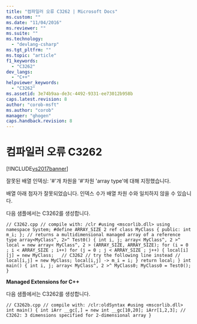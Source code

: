 ```yaml
---
title: "컴파일러 오류 C3262 | Microsoft Docs"
ms.custom: ""
ms.date: "11/04/2016"
ms.reviewer: ""
ms.suite: ""
ms.technology: 
  - "devlang-csharp"
ms.tgt_pltfrm: ""
ms.topic: "article"
f1_keywords: 
  - "C3262"
dev_langs: 
  - "C++"
helpviewer_keywords: 
  - "C3262"
ms.assetid: 3e74b9aa-de3c-4492-9331-ee73012b958b
caps.latest.revision: 8
author: "corob-msft"
ms.author: "corob"
manager: "ghogen"
caps.handback.revision: 8
---
```

# 컴파일러 오류 C3262
[!INCLUDE[vs2017banner](../../assembler/inline/includes/vs2017banner.md)]

잘못된 배열 인덱싱: '\#'개 차원을 '\#'차원 'array type'에 대해 지정했습니다.  
  
 배열 아래 첨자가 잘못되었습니다. 인덱스 수가 배열 차원 수와 일치하지 않을 수 있습니다.  
  
 다음 샘플에서는 C3262를 생성합니다.  
  
```  
// C3262.cpp // compile with: /clr #using <mscorlib.dll> using namespace System; #define ARRAY_SIZE 2 ref class MyClass { public: int m_i; }; // returns a multidimensional managed array of a reference type array<MyClass^, 2>^ Test0() { int i, j; array< MyClass^, 2 >^ local = new array< MyClass^, 2 > (ARRAY_SIZE, ARRAY_SIZE); for (i = 0 ; i < ARRAY_SIZE ; i++) for (j = 0 ; j < ARRAY_SIZE ; j++) { local[i][j] = new MyClass;   // C3262 // try the following line instead // local[i,j] = new MyClass; local[i,j] -> m_i = i; } return local; } int main() { int i, j; array< MyClass^, 2 >^ MyClass0; MyClass0 = Test0(); }  
```  
  
 **Managed Extensions for C\+\+**  
  
 다음 샘플에서는 C3262를 생성합니다.  
  
```  
// C3262b.cpp // compile with: /clr:oldSyntax #using <mscorlib.dll> int main() { int iArr __gc[,] = new int __gc[10,20]; iArr[1,2,3]; // C3262: 3 dimensions specified for 2-dimensional array }  
```
